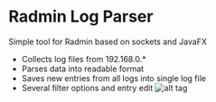 # Radmin Log Parser
Simple tool for Radmin based on sockets and JavaFX
- Collects log files from 192.168.0.*
- Parses data into readable format
- Saves new entries from all logs into single log file
- Several filter options and entry edit
![alt tag](https://github.com/VagrantAI-c/RadminLogParser/blob/master/review.png)